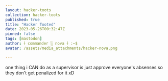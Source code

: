 ```yaml
---
layout: hacker-toots
collection: hacker-toots
published: true
title: "Hacker Tooted"
date: 2023-05-26T00:32:47Z
pinned: false
tags: [mastodon]
author: ⸸ commander ░ nova ⸸ :~$
avatar: /assets/media_attachments/hacker-nova.png

---
```


<p>one thing i CAN do as a supervisor is just approve everyone&#39;s absenses so they don&#39;t get penalized for it xD</p>



